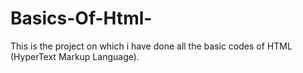 # Basics-Of-Html-
This is the project on which i have done all the basic codes of HTML (HyperText Markup Language). 
